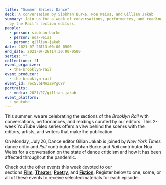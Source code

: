 ```yaml
---
title: "Summer Series: Dance"
deck: A conversation by Siobhan Burke, Noa Weiss, and Gillian Jakab
summary: Join us for a week of conversations, performances, and readings curated
  by the Rail’s section editors.
people:
  - person: siobhan-burke
  - person: noa-weiss
  - person: gillian-jakab
date: 2021-07-26T13:00:00-0500
end_date: 2021-07-26T14:30:00-0500
series: ""
collections: []
event_organizer:
  - the-brooklyn-rail
event_producer:
  - the-brooklyn-rail
event_id: rec5vb1NAzZ9YgCYr
portraits:
  - media: 2021/07/gillian-jakab
event_platform:
  - youtube
---
```

This summer, we are celebrating the sections of the *Brooklyn Rail* with conversations, performances, and readings curated by our editors. This 2-week YouTube video series offers a view behind the scenes with the editors, artists, and writers that make the publication.

On Monday, July 26, Dance editor Gillian Jakab is joined by *New York Times* dance critic and *Rail* contributor Siobhan Burke and *Rail* contributor Noa Weiss for a conversation on the state of dance criticism and how it has been affected throughout the pandemic. 

Check out the other events this week devoted to our sections [](https://brooklynrail.org/events/2021/07/20/summer-series-artseen-and-artonic/)[](https://brooklynrail.org/events/2021/07/19/summer-series-field-notes/)**[Film](https://brooklynrail.org/events/2021/07/27/summer-series-film/)**, [](https://brooklynrail.org/events/2021/07/20/summer-series-artseen-and-artonic/)**[Theater](https://brooklynrail.org/events/2021/07/28/summer-series-theater/)**, [](https://brooklynrail.org/events/2021/07/22/summer-series-books/)**[Poetry](https://brooklynrail.org/events/2021/07/29/summer-series-poetry/)**, and [](https://brooklynrail.org/events/2021/07/23/summer-series-music/)**[Fiction](https://brooklynrail.org/events/2021/07/30/summer-series-fiction/)**. Register below to one, some, or all of these events to receive selected materials for each episode.